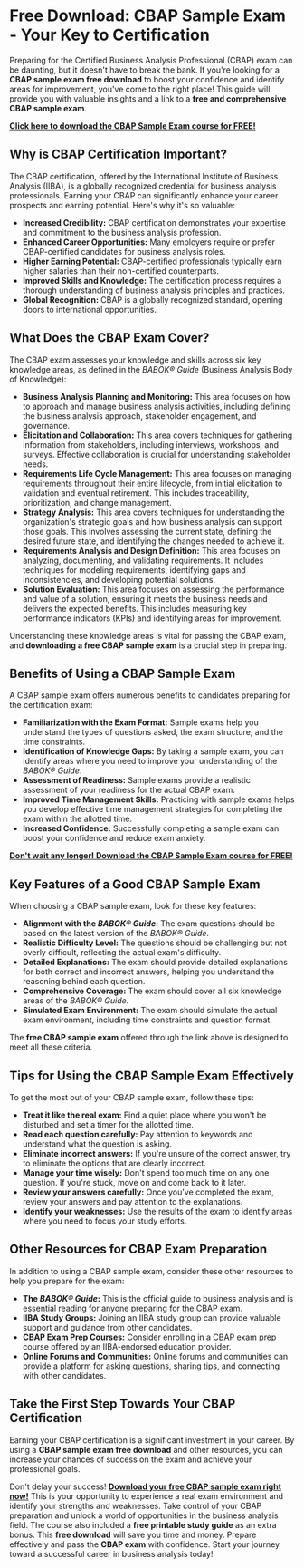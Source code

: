 # Free Download: CBAP Sample Exam - Your Key to Certification

Preparing for the Certified Business Analysis Professional (CBAP) exam can be daunting, but it doesn't have to break the bank. If you're looking for a **CBAP sample exam free download** to boost your confidence and identify areas for improvement, you've come to the right place! This guide will provide you with valuable insights and a link to a **free and comprehensive CBAP sample exam**.

[**Click here to download the CBAP Sample Exam course for FREE!**](https://udemywork.com/cbap-sample-exam)

## Why is CBAP Certification Important?

The CBAP certification, offered by the International Institute of Business Analysis (IIBA), is a globally recognized credential for business analysis professionals. Earning your CBAP can significantly enhance your career prospects and earning potential. Here's why it's so valuable:

*   **Increased Credibility:** CBAP certification demonstrates your expertise and commitment to the business analysis profession.
*   **Enhanced Career Opportunities:** Many employers require or prefer CBAP-certified candidates for business analysis roles.
*   **Higher Earning Potential:** CBAP-certified professionals typically earn higher salaries than their non-certified counterparts.
*   **Improved Skills and Knowledge:** The certification process requires a thorough understanding of business analysis principles and practices.
*   **Global Recognition:** CBAP is a globally recognized standard, opening doors to international opportunities.

## What Does the CBAP Exam Cover?

The CBAP exam assesses your knowledge and skills across six key knowledge areas, as defined in the *BABOK® Guide* (Business Analysis Body of Knowledge):

*   **Business Analysis Planning and Monitoring:** This area focuses on how to approach and manage business analysis activities, including defining the business analysis approach, stakeholder engagement, and governance.
*   **Elicitation and Collaboration:** This area covers techniques for gathering information from stakeholders, including interviews, workshops, and surveys. Effective collaboration is crucial for understanding stakeholder needs.
*   **Requirements Life Cycle Management:** This area focuses on managing requirements throughout their entire lifecycle, from initial elicitation to validation and eventual retirement. This includes traceability, prioritization, and change management.
*   **Strategy Analysis:** This area covers techniques for understanding the organization's strategic goals and how business analysis can support those goals. This involves assessing the current state, defining the desired future state, and identifying the changes needed to achieve it.
*   **Requirements Analysis and Design Definition:** This area focuses on analyzing, documenting, and validating requirements. It includes techniques for modeling requirements, identifying gaps and inconsistencies, and developing potential solutions.
*   **Solution Evaluation:** This area focuses on assessing the performance and value of a solution, ensuring it meets the business needs and delivers the expected benefits. This includes measuring key performance indicators (KPIs) and identifying areas for improvement.

Understanding these knowledge areas is vital for passing the CBAP exam, and **downloading a free CBAP sample exam** is a crucial step in preparing.

## Benefits of Using a CBAP Sample Exam

A CBAP sample exam offers numerous benefits to candidates preparing for the certification exam:

*   **Familiarization with the Exam Format:** Sample exams help you understand the types of questions asked, the exam structure, and the time constraints.
*   **Identification of Knowledge Gaps:** By taking a sample exam, you can identify areas where you need to improve your understanding of the *BABOK® Guide*.
*   **Assessment of Readiness:** Sample exams provide a realistic assessment of your readiness for the actual CBAP exam.
*   **Improved Time Management Skills:** Practicing with sample exams helps you develop effective time management strategies for completing the exam within the allotted time.
*   **Increased Confidence:** Successfully completing a sample exam can boost your confidence and reduce exam anxiety.

[**Don't wait any longer! Download the CBAP Sample Exam course for FREE!**](https://udemywork.com/cbap-sample-exam)

## Key Features of a Good CBAP Sample Exam

When choosing a CBAP sample exam, look for these key features:

*   **Alignment with the *BABOK® Guide*:** The exam questions should be based on the latest version of the *BABOK® Guide*.
*   **Realistic Difficulty Level:** The questions should be challenging but not overly difficult, reflecting the actual exam's difficulty.
*   **Detailed Explanations:** The exam should provide detailed explanations for both correct and incorrect answers, helping you understand the reasoning behind each question.
*   **Comprehensive Coverage:** The exam should cover all six knowledge areas of the *BABOK® Guide*.
*   **Simulated Exam Environment:** The exam should simulate the actual exam environment, including time constraints and question format.

The **free CBAP sample exam** offered through the link above is designed to meet all these criteria.

## Tips for Using the CBAP Sample Exam Effectively

To get the most out of your CBAP sample exam, follow these tips:

*   **Treat it like the real exam:** Find a quiet place where you won't be disturbed and set a timer for the allotted time.
*   **Read each question carefully:** Pay attention to keywords and understand what the question is asking.
*   **Eliminate incorrect answers:** If you're unsure of the correct answer, try to eliminate the options that are clearly incorrect.
*   **Manage your time wisely:** Don't spend too much time on any one question. If you're stuck, move on and come back to it later.
*   **Review your answers carefully:** Once you've completed the exam, review your answers and pay attention to the explanations.
*   **Identify your weaknesses:** Use the results of the exam to identify areas where you need to focus your study efforts.

## Other Resources for CBAP Exam Preparation

In addition to using a CBAP sample exam, consider these other resources to help you prepare for the exam:

*   **The *BABOK® Guide*:** This is the official guide to business analysis and is essential reading for anyone preparing for the CBAP exam.
*   **IIBA Study Groups:** Joining an IIBA study group can provide valuable support and guidance from other candidates.
*   **CBAP Exam Prep Courses:** Consider enrolling in a CBAP exam prep course offered by an IIBA-endorsed education provider.
*   **Online Forums and Communities:** Online forums and communities can provide a platform for asking questions, sharing tips, and connecting with other candidates.

## Take the First Step Towards Your CBAP Certification

Earning your CBAP certification is a significant investment in your career. By using a **CBAP sample exam free download** and other resources, you can increase your chances of success on the exam and achieve your professional goals.

Don't delay your success! **[Download your free CBAP sample exam right now!](https://udemywork.com/cbap-sample-exam)** This is your opportunity to experience a real exam environment and identify your strengths and weaknesses. Take control of your CBAP preparation and unlock a world of opportunities in the business analysis field. The course also included a **free printable study guide** as an extra bonus. This **free download** will save you time and money. Prepare effectively and pass the **CBAP exam** with confidence. Start your journey toward a successful career in business analysis today!
